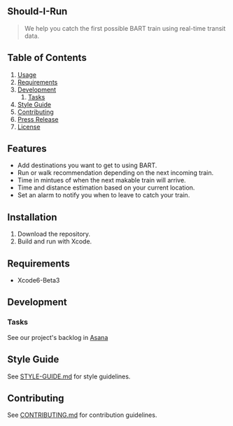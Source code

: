 ## Should-I-Run

> We help you catch the first possible BART train using real-time transit data.

## Table of Contents

1. [Usage](#Usage)
1. [Requirements](#requirements)
1. [Development](#development)
    1. [Tasks](#tasks)
1. [Style Guide](#styleguide)
1. [Contributing](#contributing)
1. [Press Release](#pressrelease)
1. [License](#license)

## Features
* Add destinations you want to get to using BART.
* Run or walk recommendation depending on the next incoming train.
* Time in mintues of when the next makable train will arrive.
* Time and distance estimation based on your current location.
* Set an alarm to notify you when to leave to catch your train.


## Installation

1. Download the repository.
2. Build and run with Xcode.

## Requirements

- Xcode6-Beta3

## Development

### Tasks

See our project's backlog in [Asana](https://app.asana.com/0/14550568166029/14550568166029)

## Style Guide

See [STYLE-GUIDE.md](CONTRIBUTING.md) for style guidelines.

## Contributing

See [CONTRIBUTING.md](CONTRIBUTING.md) for contribution guidelines.
